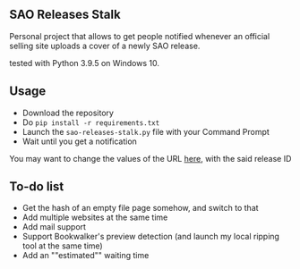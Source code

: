 
## SAO Releases Stalk

Personal project that allows to get people notified whenever an official selling site uploads a cover of a newly SAO release.

tested with Python 3.9.5 on Windows 10.



## Usage
- Download the repository
- Do `pip install -r requirements.txt`
- Launch the `sao-releases-stalk.py` file with your Command Prompt
- Wait until you get a notification

You may want to change the values of the URL [here](https://github.com/CeIest/SAO-Releases-Stalk/blob/main/sao-releases-stalk.py#L8), with the said release ID


## To-do list
- Get the hash of an empty file page somehow, and switch to that
- Add multiple websites at the same time
- Add mail support
- Support Bookwalker's preview detection (and launch my local ripping tool at the same time)
- Add an ""estimated"" waiting time

